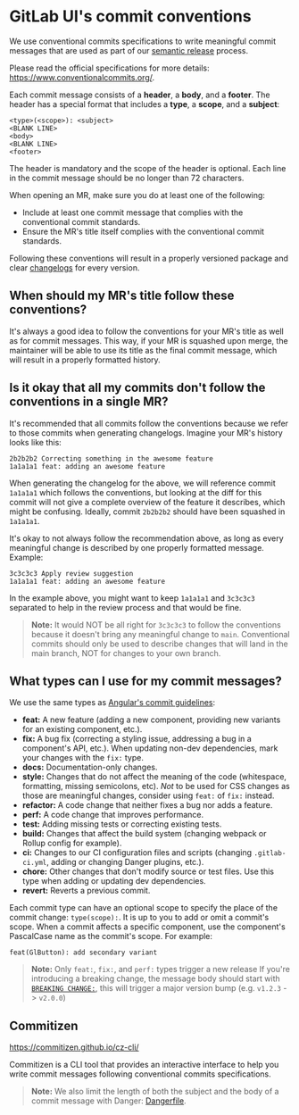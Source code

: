 # GitLab UI's commit conventions

We use conventional commits specifications to write meaningful commit messages that are used as part
of our [semantic release](https://gitlab.com/gitlab-org/gitlab-ui/wikis/Frequently-asked-questions#2-why-are-we-using-semantic-release)
process.

Please read the official specifications for more details: <https://www.conventionalcommits.org/>.

Each commit message consists of a **header**, a **body**, and a **footer**. The header has a special
format that includes a **type**, a **scope**, and a **subject**:

```plaintext
<type>(<scope>): <subject>
<BLANK LINE>
<body>
<BLANK LINE>
<footer>
```

The header is mandatory and the scope of the header is optional.
Each line in the commit message should be no longer than 72 characters.

When opening an MR, make sure you do at least one of the following:

- Include at least one commit message that complies with the conventional commit standards.
- Ensure the MR's title itself complies with the conventional commit standards.

Following these conventions will result in a properly versioned package and clear
[changelogs](./CHANGELOG.md) for every version.

## When should my MR's title follow these conventions?

It's always a good idea to follow the conventions for your MR's title as well as for commit
messages. This way, if your MR is squashed upon merge, the maintainer will be able to use its title
as the final commit message, which will result in a properly formatted history.

## Is it okay that all my commits don't follow the conventions in a single MR?

It's recommended that all commits follow the conventions because we refer to those commits when
generating changelogs. Imagine your MR's history looks like this:

```none
2b2b2b2 Correcting something in the awesome feature
1a1a1a1 feat: adding an awesome feature
```

When generating the changelog for the above, we will reference commit `1a1a1a1` which follows the
conventions, but looking at the diff for this commit will not give a complete overview of the
feature it describes, which might be confusing. Ideally, commit `2b2b2b2` should have been squashed
in `1a1a1a1`.

It's okay to not always follow the recommendation above, as long as every meaningful change is
described by one properly formatted message. Example:

```none
3c3c3c3 Apply review suggestion
1a1a1a1 feat: adding an awesome feature
```

In the example above, you might want to keep `1a1a1a1` and `3c3c3c3` separated to help in the
review process and that would be fine.

> **Note:** It would NOT be all right for `3c3c3c3` to follow the conventions because it doesn't
> bring any meaningful change to `main`. Conventional commits should only be used to describe
> changes that will land in the main branch, NOT for changes to your own branch.

## What types can I use for my commit messages?

We use the same types as
[Angular's commit guidelines](https://github.com/angular/angular.js/blob/master/DEVELOPERS.md#type):

- **feat:** A new feature (adding a new component, providing new variants for an
  existing component, etc.).
- **fix:** A bug fix (correcting a styling issue, addressing a bug in a component's API, etc.).
  When updating non-dev dependencies, mark your changes with the `fix:` type.
- **docs:** Documentation-only changes.
- **style:** Changes that do not affect the meaning of the code
  (whitespace, formatting, missing semicolons, etc). _Not_ to be used for CSS changes as those are
  meaningful changes, consider using `feat:` of `fix:` instead.
- **refactor:** A code change that neither fixes a bug nor adds a feature.
- **perf:** A code change that improves performance.
- **test:** Adding missing tests or correcting existing tests.
- **build:** Changes that affect the build system (changing webpack or Rollup config for example).
- **ci:** Changes to our CI configuration files and scripts
  (changing `.gitlab-ci.yml`, adding or changing Danger plugins, etc.).
- **chore:** Other changes that don't modify source or test files. Use this type when adding or
  updating dev dependencies.
- **revert:** Reverts a previous commit.

Each commit type can have an optional scope to specify the place of the commit change: `type(scope):`.
It is up to you to add or omit a commit's scope. When a commit affects a specific component, use the
component's PascalCase name as the commit's scope. For example:

```none
feat(GlButton): add secondary variant
```

> **Note:** Only `feat:`, `fix:`, and `perf:` types trigger a new release
> If you're introducing a breaking change, the message body should start with
> [`BREAKING CHANGE:`](https://www.conventionalcommits.org/en/v1.0.0/#commit-message-with-description-and-breaking-change-footer),
> this will trigger a major version bump (e.g. `v1.2.3` -> `v2.0.0`)

## Commitizen

<https://commitizen.github.io/cz-cli/>

Commitizen is a CLI tool that provides an interactive interface to help you write commit messages
following conventional commits specifications.

> **Note:** We also limit the length of both the subject and the body of a commit message with
> Danger: [Dangerfile](./danger/semantic-commit/Dangerfile).
